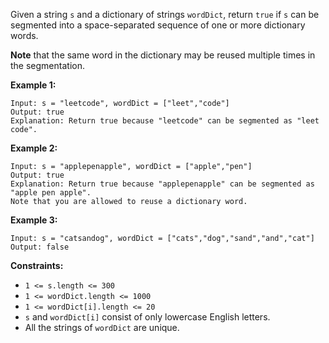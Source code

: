 Given a string `s` and a dictionary of strings `wordDict`, return `true` if `s` can be segmented into a space-separated sequence of one or more dictionary words.

**Note** that the same word in the dictionary may be reused multiple times in the segmentation.

**Example 1:**

	Input: s = "leetcode", wordDict = ["leet","code"]
	Output: true
	Explanation: Return true because "leetcode" can be segmented as "leet code".

**Example 2:**

	Input: s = "applepenapple", wordDict = ["apple","pen"]
	Output: true
	Explanation: Return true because "applepenapple" can be segmented as "apple pen apple".
	Note that you are allowed to reuse a dictionary word.

**Example 3:**

	Input: s = "catsandog", wordDict = ["cats","dog","sand","and","cat"]
	Output: false

**Constraints:**
* `1 <= s.length <= 300`
* `1 <= wordDict.length <= 1000`
* `1 <= wordDict[i].length <= 20`
* `s` and `wordDict[i]` consist of only lowercase English letters.
* All the strings of `wordDict` are unique.
